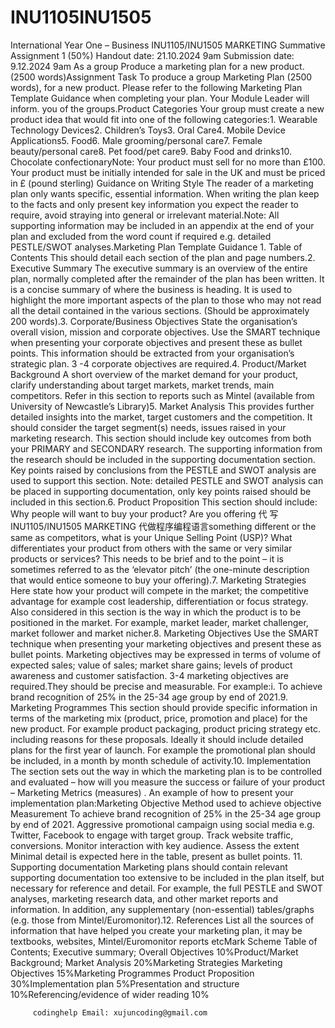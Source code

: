 # INU1105INU1505
 International Year One – Business INU1105/INU1505 MARKETING Summative Assignment 1 (50%) Handout date: 21.10.2024 9am Submission date: 9.12.2024 9am As a group Produce a marketing plan for a new product.(2500 words)Assignment Task To produce a group Marketing Plan (2500 words), for a new product. Please refer to the following Marketing Plan Template Guidance when completing your plan. Your Module Leader will inform. you of the groups.Product Categories Your group must create a new product idea that would fit into one of the following categories:1. Wearable Technology Devices2. Children’s Toys3. Oral Care4. Mobile Device Applications5. Food6. Male grooming/personal care7. Female beauty/personal care8. Pet food/pet care9. Baby Food and drinks10. Chocolate confectionaryNote: Your product must sell for no more than £100. Your product must be initially intended for sale in the UK and must be priced in £ (pound sterling) Guidance on Writing Style The reader of a marketing plan only wants specific, essential information. When writing the plan keep to the facts and only present key information you expect the reader to require, avoid straying into general or irrelevant material.Note: All supporting information may be included in an appendix at the end of your plan and excluded from the word count if required e.g. detailed PESTLE/SWOT analyses.Marketing Plan Template Guidance 1. Table of Contents This should detail each section of the plan and page numbers.2. Executive Summary The executive summary is an overview of the entire plan, normally completed after the remainder of the plan has been written. It is a concise summary of where the business is heading. It is used to highlight the more important aspects of the plan to those who may not read all the detail contained in the various sections. (Should be approximately 200 words).3. Corporate/Business Objectives State the organisation’s overall vision, mission and corporate objectives. Use the SMART technique when presenting your corporate objectives and present these as bullet points. This information should be extracted from your organisation’s strategic plan. 3 -4 corporate objectives are required.4. Product/Market Background A short overview of the market demand for your product, clarify understanding about target markets, market trends, main competitors. Refer in this section to reports such as Mintel (available from University of Newcastle’s Library)5. Market Analysis This provides further detailed insights into the market, target customers and the competition. It should consider the target segment(s) needs, issues raised in your marketing research. This section should include key outcomes from both your PRIMARY and SECONDARY research. The supporting information from the research should be included in the supporting documentation section. Key points raised by conclusions from the PESTLE and SWOT analysis are used to support this section. Note: detailed PESTLE and SWOT analysis can be placed in supporting documentation, only key points raised should be included in this section.6. Product Proposition This section should include: Why people will want to buy your product? Are you offering 代 写INU1105/INU1505 MARKETING 代做程序编程语言something different or the same as competitors, what is your Unique Selling Point (USP)? What differentiates your product from others with the same or very similar products or services? This needs to be brief and to the point – it is sometimes referred to as the ‘elevator pitch’ (the one-minute description that would entice someone to buy your offering).7. Marketing Strategies Here state how your product will compete in the market; the competitive advantage for example cost leadership, differentiation or focus strategy. Also considered in this section is the way in which the product is to be positioned in the market. For example, market leader, market challenger, market follower and market nicher.8. Marketing Objectives Use the SMART technique when presenting your marketing objectives and present these as bullet points. Marketing objectives may be expressed in terms of volume of expected sales; value of sales; market share gains; levels of product awareness and customer satisfaction. 3-4 marketing objectives are required.They should be precise and measurable. For example:i. To achieve brand recognition of 25% in the 25-34 age group by end of 2021.9. Marketing Programmes This section should provide specific information in terms of the marketing mix (product, price, promotion and place) for the new product. For example product packaging, product pricing strategy etc. including reasons for these proposals. Ideally it should include detailed plans for the first year of launch. For example the promotional plan should be included, in a month by month schedule of activity.10. Implementation The section sets out the way in which the marketing plan is to be controlled and evaluated – how will you measure the success or failure of your product – Marketing Metrics (measures) . An example of how to present your implementation plan:Marketing Objective Method used to achieve objective Measurement To achieve brand recognition of 25% in the 25-34 age group by end of 2021. Aggressive promotional campaign using social media e.g. Twitter, Facebook to engage with target group. Track website traffic, conversions. Monitor interaction with key audience. Assess the extent Minimal detail is expected here in the table, present as bullet points. 11. Supporting documentation Marketing plans should contain relevant supporting documentation too extensive to be included in the plan itself, but necessary for reference and detail. For example, the full PESTLE and SWOT analyses, marketing research data, and other market reports and information. In addition, any supplementary (non-essential) tables/graphs (e.g. those from Mintel/Euromonitor).12. References List all the sources of information that have helped you create your marketing plan, it may be textbooks, websites, Mintel/Euromonitor reports etcMark Scheme Table of Contents; Executive summary; Overall Objectives 10%Product/Market Background; Market Analysis 20%Marketing Strategies Marketing Objectives 15%Marketing Programmes Product Proposition 30%Implementation plan 5%Presentation and structure 10%Referencing/evidence of wider reading 10%

         codinghelp Email: xujuncoding@gmail.com
